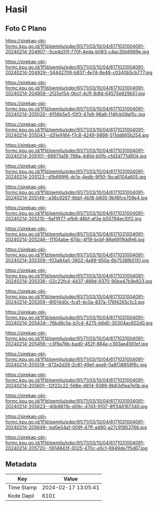 # Hasil

## Foto C Plano

https://sirekap-obj-formc.kpu.go.id/1f1d/pemilu/pdpr/61/71/03/10/04/6171031004091-20240214-204907--5ce4d31f-770f-4eda-b083-c4ac30b6669e.jpg

https://sirekap-obj-formc.kpu.go.id/1f1d/pemilu/pdpr/61/71/03/10/04/6171031004091-20240214-204929--34442709-b837-4e7d-8e48-c0340b5cb777.jpg

https://sirekap-obj-formc.kpu.go.id/1f1d/pemilu/pdpr/61/71/03/10/04/6171031004091-20240214-204959--2f25e154-0bcf-4cff-8dfd-64575e929b51.jpg

https://sirekap-obj-formc.kpu.go.id/1f1d/pemilu/pdpr/61/71/03/10/04/6171031004091-20240214-205020--9156b5e5-f0f3-47e8-96a6-f14fcb09af5c.jpg

https://sirekap-obj-formc.kpu.go.id/1f1d/pemilu/pdpr/61/71/03/10/04/6171031004091-20240214-205043--d31e9184-f7c8-4249-9898-511dd665b254.jpg

https://sirekap-obj-formc.kpu.go.id/1f1d/pemilu/pdpr/61/71/03/10/04/6171031004091-20240214-205101--99873a18-788a-4d0d-b0fb-cfd2d771d804.jpg

https://sirekap-obj-formc.kpu.go.id/1f1d/pemilu/pdpr/61/71/03/10/04/6171031004091-20240214-205123--d1b699f6-dc1e-4edb-9f50-1bca6104a605.jpg

https://sirekap-obj-formc.kpu.go.id/1f1d/pemilu/pdpr/61/71/03/10/04/6171031004091-20240214-205146--a36c9267-6bbf-4b18-b605-9b16fce709e4.jpg

https://sirekap-obj-formc.kpu.go.id/1f1d/pemilu/pdpr/61/71/03/10/04/6171031004091-20240214-205210--6af1ff77-efb8-48bf-af3e-b55794ec10f2.jpg

https://sirekap-obj-formc.kpu.go.id/1f1d/pemilu/pdpr/61/71/03/10/04/6171031004091-20240214-205246--11104abe-67dc-4f19-bcbf-86e6919ddfe6.jpg

https://sirekap-obj-formc.kpu.go.id/1f1d/pemilu/pdpr/61/71/03/10/04/6171031004091-20240214-205309--f03a84a5-3802-4a99-950a-6b7538fb5151.jpg

https://sirekap-obj-formc.kpu.go.id/1f1d/pemilu/pdpr/61/71/03/10/04/6171031004091-20240214-205336--02c22fc4-4437-489d-9370-90be47b9e823.jpg

https://sirekap-obj-formc.kpu.go.id/1f1d/pemilu/pdpr/61/71/03/10/04/6171031004091-20240214-205359--8f014d0c-fcd1-4c0a-837a-176f4265c1c3.jpg

https://sirekap-obj-formc.kpu.go.id/1f1d/pemilu/pdpr/61/71/03/10/04/6171031004091-20240214-205434--76bd8c5e-b7c4-4275-b6d0-30304ac602d0.jpg

https://sirekap-obj-formc.kpu.go.id/1f1d/pemilu/pdpr/61/71/03/10/04/6171031004091-20240214-205456--c3f9a76b-bad0-452f-884a-c393ae4561ef.jpg

https://sirekap-obj-formc.kpu.go.id/1f1d/pemilu/pdpr/61/71/03/10/04/6171031004091-20240214-205518--872e2d26-2c81-49ef-aea9-0a8f38859f6c.jpg

https://sirekap-obj-formc.kpu.go.id/1f1d/pemilu/pdpr/61/71/03/10/04/6171031004091-20240214-205601--12f22c22-568e-4814-9389-8b63d1ea7e0b.jpg

https://sirekap-obj-formc.kpu.go.id/1f1d/pemilu/pdpr/61/71/03/10/04/6171031004091-20240214-205623--40b8811b-d09c-47d3-9107-8ff346167340.jpg

https://sirekap-obj-formc.kpu.go.id/1f1d/pemilu/pdpr/61/71/03/10/04/6171031004091-20240214-205649--bd0e54a1-009f-47ff-a480-a27c91953766.jpg

https://sirekap-obj-formc.kpu.go.id/1f1d/pemilu/pdpr/61/71/03/10/04/6171031004091-20240214-205720--5914843f-3025-470c-a5c1-6949de7f5d67.jpg


## Metadata

| Key        | Value               |
| ---------- | ------------------- |
| Time Stamp | 2024-02-17 13:05:41 |
| Kode Dapil | 6101                |



